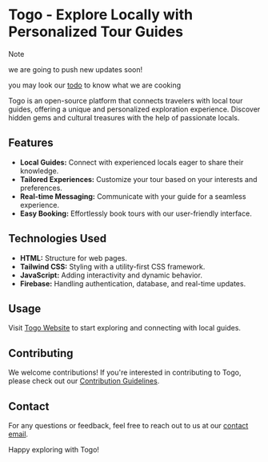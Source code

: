 # Togo - Explore Locally with Personalized Tour Guides

> [!note]
>
> we are going to push new updates soon!
>
> you may look our [todo](todo.md) to know what we are cooking

Togo is an open-source platform that connects travelers with local tour guides, offering a unique and personalized exploration experience. Discover hidden gems and cultural treasures with the help of passionate locals.

## Features

- **Local Guides:** Connect with experienced locals eager to share their knowledge.
- **Tailored Experiences:** Customize your tour based on your interests and preferences.
- **Real-time Messaging:** Communicate with your guide for a seamless experience.
- **Easy Booking:** Effortlessly book tours with our user-friendly interface.

## Technologies Used

- **HTML:** Structure for web pages.
- **Tailwind CSS:** Styling with a utility-first CSS framework.
- **JavaScript:** Adding interactivity and dynamic behavior.
- **Firebase:** Handling authentication, database, and real-time updates.

## Usage

Visit [Togo Website](https://mguruNnkhil.github.io/toGoWeb) to start exploring and connecting with local guides.

## Contributing

We welcome contributions! If you're interested in contributing to Togo, please check out our [Contribution Guidelines](contributing.md).

## Contact

For any questions or feedback, feel free to reach out to us at our [contact email](mailto:@gmail.com).

Happy exploring with Togo!
